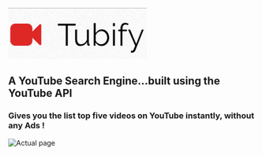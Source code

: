 ![logo](img/tubify1.jpg)
## A YouTube Search Engine...built using the YouTube API
### Gives you the list top five videos on YouTube instantly, without any Ads !

![Actual page](https://snag.gy/VRe3NU.jpg)


